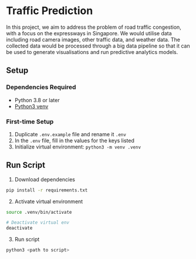 # Traffic Prediction

In this project, we aim to address the problem of road traffic congestion, with a focus on the expressways in Singapore. We would utilise data including road camera images, other traffic data, and weather data. The collected data would be processed through a big data pipeline so that it can be used to generate visualisations and run predictive analytics models.

## Setup

### Dependencies Required

- Python 3.8 or later
- [Python3 venv](https://docs.python.org/3/library/venv.html) 

### First-time Setup

1. Duplicate `.env.example` file and rename it `.env`
2. In the `.env` file, fill in the values for the keys listed
3. Initialize virtual environment: `python3 -m venv .venv`

## Run Script

1. Download dependencies

```bash
pip install -r requirements.txt
```

2. Activate virtual environment

```bash
source .venv/bin/activate

# Deactivate virtual env
deactivate
```

3. Run script

```bash
python3 <path to script>
```
